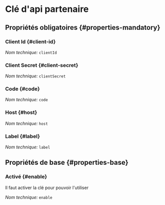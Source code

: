 # Clé d'api partenaire
<!--- THIS FILE IS GENERATED PLEASE DO NOT EDIT IT DIRECTLY --->



<OH code="partnerApiCredential"/>




## Propriétés obligatoires {#properties-mandatory}
    
### Client Id {#client-id}



*Nom technique:* ```clientId```
<PH code="partnerApiCredential:clientId"/>

### Client Secret {#client-secret}



*Nom technique:* ```clientSecret```
<PH code="partnerApiCredential:clientSecret"/>

### Code {#code}



*Nom technique:* ```code```
<PH code="partnerApiCredential:code"/>

### Host {#host}



*Nom technique:* ```host```
<PH code="partnerApiCredential:host"/>

### Label {#label}



*Nom technique:* ```label```
<PH code="partnerApiCredential:label"/>

    


## Propriétés de base {#properties-base}
    
### Activé {#enable}

Il faut activer la clé pour pouvoir l'utiliser

*Nom technique:* ```enable```
<PH code="partnerApiCredential:enable"/>

    






